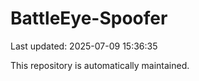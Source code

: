 # BattleEye-Spoofer

Last updated: 2025-07-09 15:36:35

This repository is automatically maintained.
